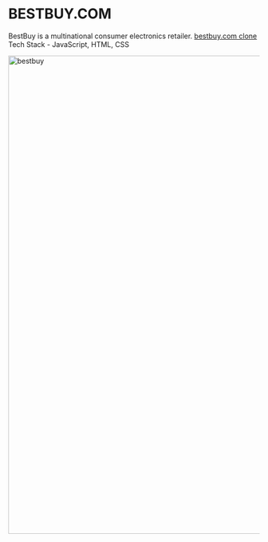 # BESTBUY.COM
BestBuy is a multinational consumer electronics retailer.
[bestbuy.com clone](https://helpful-queijadas-7df9c1.netlify.app/)
Tech Stack - JavaScript, HTML, CSS

<img width="960" alt="bestbuy" src="https://user-images.githubusercontent.com/44722841/190205879-0bc965e7-d900-4631-b5f1-50729b3ae326.png">

